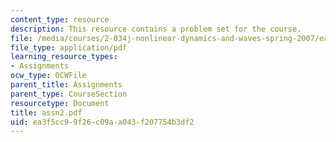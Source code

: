 ```yaml
---
content_type: resource
description: This resource contains a problem set for the course.
file: /media/courses/2-034j-nonlinear-dynamics-and-waves-spring-2007/ea3f5cc99f26c09aa043f207754b3df2_assn2.pdf
file_type: application/pdf
learning_resource_types:
- Assignments
ocw_type: OCWFile
parent_title: Assignments
parent_type: CourseSection
resourcetype: Document
title: assn2.pdf
uid: ea3f5cc9-9f26-c09a-a043-f207754b3df2
---
```

